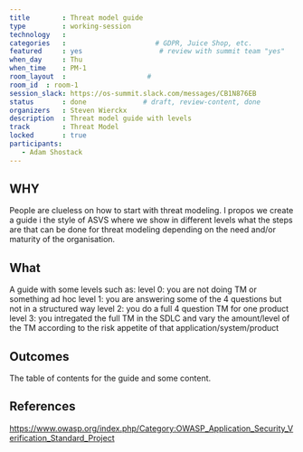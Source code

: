 ```yaml
---
title        : Threat model guide
type         : working-session
technology   :
categories   :                      # GDPR, Juice Shop, etc.
featured     : yes                   # review with summit team "yes"
when_day     : Thu
when_time    : PM-1
room_layout  :                    #
room_id  : room-1
session_slack: https://os-summit.slack.com/messages/CB1N876EB
status       : done              # draft, review-content, done
organizers   : Steven Wierckx
description  : Threat model guide with levels
track        : Threat Model
locked       : true
participants:
   - Adam Shostack
---
```


## WHY

People are clueless on how to start with threat modeling. I propos we create a guide i the style of ASVS where we show in different levels what the steps are that can be done for threat modeling depending on the need and/or maturity of the organisation.

## What

 A guide with some levels such as:
 level 0: you are not doing TM or something ad hoc
 level 1: you are answering some of the 4 questions but not in a structured way
 level 2: you do a full 4 question TM for one product
 level 3: you intregated the full TM in the SDLC and vary the amount/level of the TM according to the risk appetite of that application/system/product

## Outcomes

The table of contents for the guide and some content.

## References

https://www.owasp.org/index.php/Category:OWASP_Application_Security_Verification_Standard_Project

